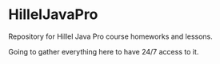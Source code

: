 # HillelJavaPro

Repository for Hillel Java Pro course homeworks and lessons.

Going to gather everything here to have 24/7 access to it. 

